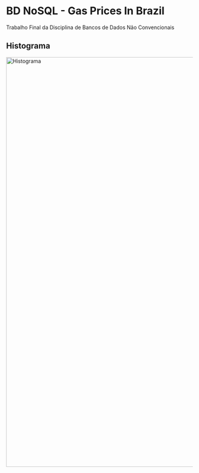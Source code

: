# BD NoSQL - Gas Prices In Brazil
Trabalho Final da Disciplina de Bancos de Dados Não Convencionais

## Histograma
<img width="1590" height="1106" alt="Histograma" src="https://github.com/user-attachments/assets/5b801f18-eac5-4801-8969-e82fff32a910" />
